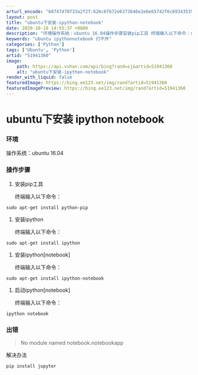 ```yaml
---
arturl_encode: "68747470733a2f2f:626c6f672e6373646e2e6e65742f6c69343535333831313635:2f61727469636c652f64657461696c732f3531393431333630"
layout: post
title: "ubuntu下安装-ipython-notebook"
date: 2020-10-18 14:55:37 +0800
description: "环境操作系统：ubuntu 16.04操作步骤安装pip工具 终端输入以下命令：sudo apt-g"
keywords: "ubuntu ipythonnotebook 打不开"
categories: ['Python']
tags: ['Ubuntu', 'Python']
artid: "51941360"
image:
    path: https://api.vvhan.com/api/bing?rand=sj&artid=51941360
    alt: "ubuntu下安装-ipython-notebook"
render_with_liquid: false
featuredImage: https://bing.ee123.net/img/rand?artid=51941360
featuredImagePreview: https://bing.ee123.net/img/rand?artid=51941360
---
```


# ubuntu下安装 ipython notebook

### 环境

操作系统：ubuntu 16.04

### 操作步骤

1. 安装pip工具
     
   终端输入以下命令：

```
sudo apt-get install python-pip
```

1. 安装ipython
     
   终端输入以下命令：

```
sudo apt-get install ipython
```

1. 安装ipython[notebook]
     
   终端输入以下命令：

```
sudo apt-get install ipython-notebook
```

1. 启动ipython[notebook]
     
   终端输入以下命令：

```
ipython notebook
```

### 出错

> No module named notebook.notebookapp

解决办法

```
pip install jupyter
```